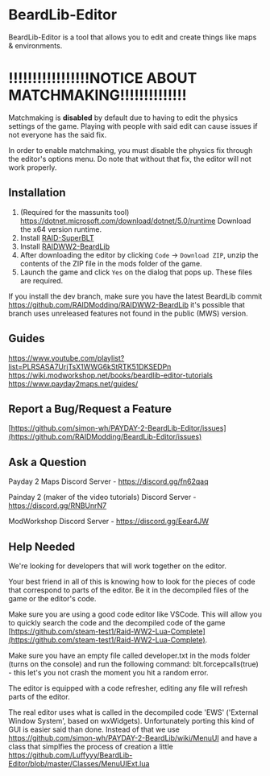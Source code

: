 # BeardLib-Editor

BeardLib-Editor is a tool that allows you to edit and create things like maps & environments.

# !!!!!!!!!!!!!!!!!NOTICE ABOUT MATCHMAKING!!!!!!!!!!!!!!
Matchmaking is **disabled** by default due to having to edit the physics settings of the game.
Playing with people with said edit can cause issues if not everyone has the said fix.

In order to enable matchmaking, you must disable the physics fix through the editor's options menu. Do note that without that fix, the editor will not work properly.

## Installation
1. (Required for the massunits tool) https://dotnet.microsoft.com/download/dotnet/5.0/runtime Download the x64 version runtime.
2. Install [RAID-SuperBLT](https://modworkshop.net/mod/49744)
3. Install [RAIDWW2-BeardLib](https://modworkshop.net/mod/49760)
4. After downloading the editor by clicking `Code` -> `Download ZIP`, unzip the contents of the ZIP file in the mods folder of the game.
5. Launch the game and click `Yes` on the dialog that pops up. These files are required.

If you install the dev branch, make sure you have the latest BeardLib commit https://github.com/RAIDModding/RAIDWW2-BeardLib it's possible that branch uses unreleased features not found in the public (MWS) version.

## Guides
https://www.youtube.com/playlist?list=PLRSASA7UrjTsX1WWG6kStRTK51DKSEDPn \
https://wiki.modworkshop.net/books/beardlib-editor-tutorials \
https://www.payday2maps.net/guides/

## Report a Bug/Request a Feature
[https://github.com/simon-wh/PAYDAY-2-BeardLib-Editor/issues](https://github.com/RAIDModding/BeardLib-Editor/issues)

## Ask a Question
Payday 2 Maps Discord Server - https://discord.gg/fn62qaq

Painday 2 (maker of the video tutorials) Discord Server - https://discord.gg/RNBUnrN7

ModWorkshop Discord Server - https://discord.gg/Eear4JW

## Help Needed
We're looking for developers that will work together on the editor.

Your best friend in all of this is knowing how to look for the pieces of code that correspond to parts of the editor. Be it in the decompiled files of the game or the editor's code.

Make sure you are using a good code editor like VSCode. This will allow you to quickly search the code and the decompiled code of the game [https://github.com/steam-test1/Raid-WW2-Lua-Complete](https://github.com/steam-test1/Raid-WW2-Lua-Complete).

Make sure you have an empty file called developer.txt in the mods folder (turns on the console) and run the following command: blt.forcepcalls(true) - this let's you not crash the moment you hit a random error.

The editor is equipped with a code refresher, editing any file will refresh parts of the editor.

The real editor uses what is called in the decompiled code 'EWS' ('External Window System', based on wxWidgets). Unfortunately porting this kind of GUI is easier said than done. Instead of that we use https://github.com/simon-wh/PAYDAY-2-BeardLib/wiki/MenuUI and have a class that simplfies the process of creation a little https://github.com/Luffyyy/BeardLib-Editor/blob/master/Classes/MenuUIExt.lua

